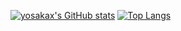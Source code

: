 [![yosakax's GitHub stats](https://github-readme-stats.vercel.app/api?username=yosaka1138&theme=vue-dark&show_icons=true)](https://github.com/yosakax/github-readme-stats)
[![Top Langs](https://github-readme-stats.vercel.app/api/top-langs/?username=yosakax&theme=vue-dark&show_icons=true&layout=compact)](https://github.com/yosakax/github-readme-stats)

<!---
yosakax/yosakax is a ✨ special ✨ repository because its `README.md` (this file) appears on your GitHub profile.
You can click the Preview link to take a look at your changes.
--->
